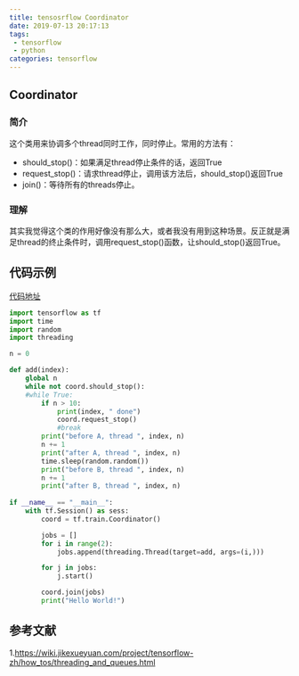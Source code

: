 ```yaml
---
title: tensosrflow Coordinator
date: 2019-07-13 20:17:13
tags:
 - tensorflow
 - python
categories: tensorflow
---
```



## Coordinator
### 简介
这个类用来协调多个thread同时工作，同时停止。常用的方法有：
- should_stop()：如果满足thread停止条件的话，返回True
- request_stop()：请求thread停止，调用该方法后，should_stop()返回True
- join(<list of threads>)：等待所有的threads停止。

### 理解
其实我觉得这个类的作用好像没有那么大，或者我没有用到这种场景。反正就是满足thread的终止条件时，调用request_stop()函数，让should_stop()返回True。
## 代码示例
[代码地址](https://github.com/mxxhcm/code/blob/master/tf/ops/tf_train_Coordinator.py)
``` python
import tensorflow as tf
import time
import random
import threading

n = 0

def add(index):
    global n
    while not coord.should_stop():
    #while True:
        if n > 10:
            print(index, " done")
            coord.request_stop()
            #break
        print("before A, thread ", index, n)
        n += 1
        print("after A, thread ", index, n)
        time.sleep(random.random())
        print("before B, thread ", index, n)
        n += 1
        print("after B, thread ", index, n)
    
if __name__ == "__main__":
    with tf.Session() as sess:
        coord = tf.train.Coordinator()

        jobs = []
        for i in range(2):
            jobs.append(threading.Thread(target=add, args=(i,)))

        for j in jobs:
            j.start()

        coord.join(jobs)
        print("Hello World!")
```

## 参考文献
1.https://wiki.jikexueyuan.com/project/tensorflow-zh/how_tos/threading_and_queues.html
